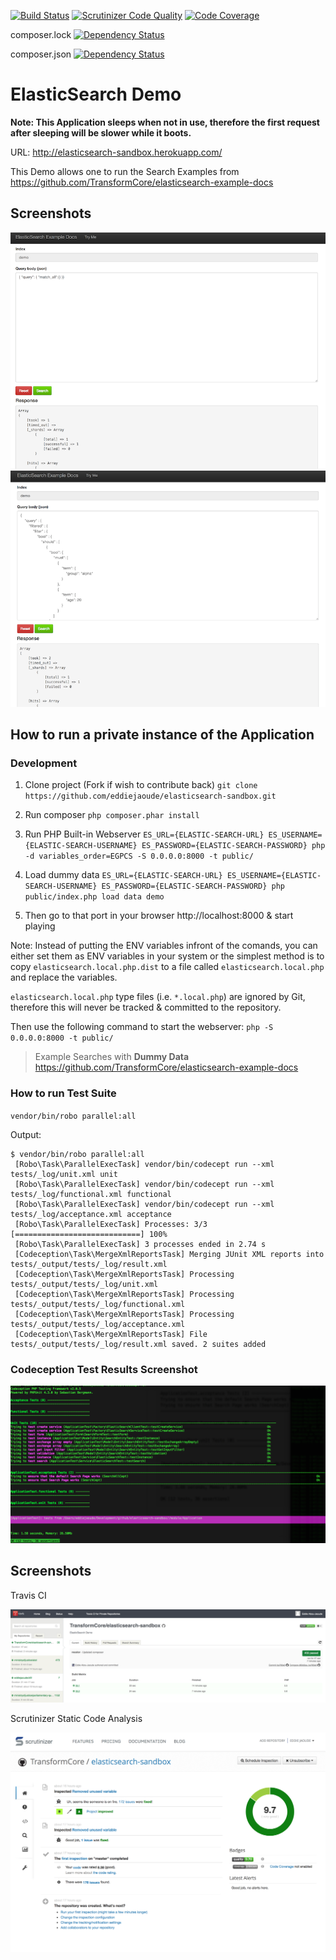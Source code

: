 [![Build Status](https://travis-ci.org/TransformCore/elasticsearch-sandbox.svg?branch=master)](https://travis-ci.org/TransformCore/elasticsearch-sandbox) 
[![Scrutinizer Code Quality](https://scrutinizer-ci.com/g/TransformCore/elasticsearch-sandbox/badges/quality-score.png?b=master)](https://scrutinizer-ci.com/g/TransformCore/elasticsearch-sandbox/?branch=master)
[![Code Coverage](https://scrutinizer-ci.com/g/TransformCore/elasticsearch-sandbox/badges/coverage.png?b=master)](https://scrutinizer-ci.com/g/TransformCore/elasticsearch-sandbox/?branch=master)

composer.lock [![Dependency Status](https://www.versioneye.com/user/projects/542e331ebeeeeefccb000138/badge.svg?style=flat)](https://www.versioneye.com/user/projects/542e331ebeeeeefccb000138)

composer.json [![Dependency Status](https://www.versioneye.com/user/projects/542e3319beeeee2af1000093/badge.svg?style=flat)](https://www.versioneye.com/user/projects/542e3319beeeee2af1000093)

# ElasticSearch Demo

**Note: This Application sleeps when not in use, therefore the first request after sleeping will be slower while it boots.**

URL: http://elasticsearch-sandbox.herokuapp.com/

This Demo allows one to run the Search Examples from https://github.com/TransformCore/elasticsearch-example-docs

## Screenshots

![Search All](docs/screenshots/search-all.png)
![Search Filter](docs/screenshots/search-filter.png)

## How to run a private instance of the Application

### Development

1. Clone project (Fork if wish to contribute back)
`git clone https://github.com/eddiejaoude/elasticsearch-sandbox.git`

2. Run composer
`php composer.phar install`

2. Run PHP Built-in Webserver
`ES_URL={ELASTIC-SEARCH-URL} ES_USERNAME={ELASTIC-SEARCH-USERNAME} ES_PASSWORD={ELASTIC-SEARCH-PASSWORD} php -d variables_order=EGPCS -S 0.0.0.0:8000 -t public/`

3. Load dummy data
`ES_URL={ELASTIC-SEARCH-URL} ES_USERNAME={ELASTIC-SEARCH-USERNAME} ES_PASSWORD={ELASTIC-SEARCH-PASSWORD} php public/index.php load data demo`

4. Then go to that port in your browser http://localhost:8000 & start playing

Note: Instead of putting the ENV variables infront of the comands, you can either set them as ENV variables in your system or the simplest method is to copy `elasticsearch.local.php.dist` to a file called `elasticsearch.local.php` and replace the variables.

`elasticsearch.local.php` type files (i.e. `*.local.php`) are ignored by Git, therefore this will never be tracked & committed to the repository.

Then use the following command to start the webserver:
`php -S 0.0.0.0:8000 -t public/`

> Example Searches with **Dummy Data** https://github.com/TransformCore/elasticsearch-example-docs

### How to run Test Suite

`vendor/bin/robo parallel:all`

Output:
```
$ vendor/bin/robo parallel:all
 [Robo\Task\ParallelExecTask] vendor/bin/codecept run --xml tests/_log/unit.xml unit
 [Robo\Task\ParallelExecTask] vendor/bin/codecept run --xml tests/_log/functional.xml functional
 [Robo\Task\ParallelExecTask] vendor/bin/codecept run --xml tests/_log/acceptance.xml acceptance
 [Robo\Task\ParallelExecTask] Processes: 3/3 [============================] 100%
 [Robo\Task\ParallelExecTask] 3 processes ended in 2.74 s
 [Codeception\Task\MergeXmlReportsTask] Merging JUnit XML reports into tests/_output/tests/_log/result.xml
 [Codeception\Task\MergeXmlReportsTask] Processing tests/_output/tests/_log/unit.xml
 [Codeception\Task\MergeXmlReportsTask] Processing tests/_output/tests/_log/functional.xml
 [Codeception\Task\MergeXmlReportsTask] Processing tests/_output/tests/_log/acceptance.xml
 [Codeception\Task\MergeXmlReportsTask] File tests/_output/tests/_log/result.xml saved. 2 suites added
```

### Codeception Test Results Screenshot

![Test Results](docs/screenshots/test-results.png)

## Screenshots

Travis CI

![Travis CI](docs/screenshots/travis-ci.png)

Scrutinizer Static Code Analysis

![Static Code Analysis](docs/screenshots/static-code-analysis.png)
